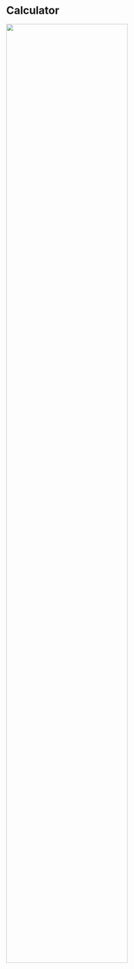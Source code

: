 # Calculator
<img width="80%" src="https://user-images.githubusercontent.com/71073027/160270264-24102702-c0d5-4864-96ca-993b45904c4d.gif"/>
